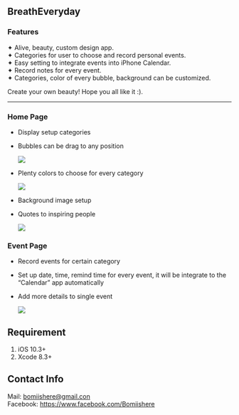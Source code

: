 ## BreathEveryday
### Features
✦  Alive, beauty, custom design app.  
✦  Categories for user to choose and record personal events.  
✦  Easy setting to integrate events into iPhone Calendar.   
✦  Record notes for every event.   
✦  Categories, color of every bubble, background can be customized.    
  
Create your own beauty! Hope you all like it :). 
***
### Home Page
* Display setup categories  
* Bubbles can be drag to any position  
    
  ![](http://i.imgur.com/xEXSs1h.gif)  
  
  
* Plenty colors to choose for every category  
  
  ![](http://i.imgur.com/rDHz4Az.gif)

  
* Background image setup  
* Quotes to inspiring people  
  
  ![](http://i.imgur.com/xnF0e13.gif)
  
### Event Page
* Record events for certain category  
* Set up date, time, remind time for every event, it will be integrate to the “Calendar” app automatically  
* Add more details to single event  
  
  ![](http://i.imgur.com/Zi9JvxH.gif)
  
## Requirement
1. iOS 10.3+
2. Xcode 8.3+

## Contact Info
Mail: bomiishere@gmail.con  
Facebook: https://www.facebook.com/Bomiishere





